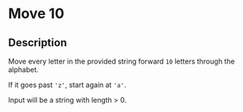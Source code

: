 # Move 10

## Description

Move every letter in the provided string forward `10` letters through the alphabet.

If it goes past `'z'`, start again at `'a'`.

Input will be a string with length > 0.
